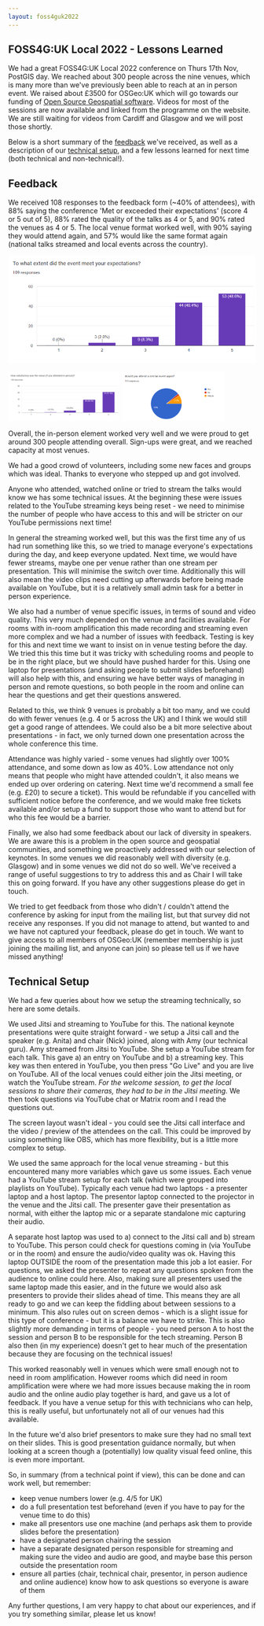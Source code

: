 ```yaml
---
layout: foss4guk2022
---
```


## FOSS4G:UK Local 2022 - Lessons Learned

We had a great FOSS4G:UK Local 2022 conference on Thurs 17th Nov, PostGIS day. We reached about 300 people across the nine venues, which is many more than we've previously been able to reach at an in person event. We raised about £3500 for OSGeo:UK which will go towards our funding of [Open Source Geospatial software](https://uk.osgeo.org/pastdonations.html). Videos for most of the sessions are now available and linked from the programme on the website. We are still waiting for videos from Cardiff and Glasgow and we will post those shortly.

Below is a short summary of the [feedback](#feedback) we've received, as well as a description of our [technical setup](#technical-setup), and a few lessons learned for next time (both technical and non-technical!). 

## Feedback

We received 108 responses to the feedback form (~40% of attendees), with 88% saying the conference 'Met or exceeded their expectations' (score 4 or 5 out of 5), 88% rated the quality of the talks as 4 or 5, and 90% rated the venues as 4 or 5. The local venue format worked well, with 90% saying they would attend again, and 57% would like the same format again (national talks streamed and local events across the country). 

![<img src="images/lessons-learned-event-expectations.png" height="100"><img src="images/lessons-learned-talks.png" height="100">](images/lessons-learned-event-expectations.png)

<img src="images/lessons-learned-venue.png" height="100">  <img src="images/lessons-learned-same-event-again.png" height="100">

Overall, the in-person element worked very well and we were proud to get around 300 people attending overall. Sign-ups were great, and we reached capacity at most venues. 

We had a good crowd of volunteers, including some new faces and groups which was ideal. Thanks to everyone who stepped up and got involved. 

Anyone who attended, watched online or tried to stream the talks would know we has some technical issues. At the beginning these were issues related to the YouTube streaming keys being reset - we need to minimise the number of people who have access to this and will be stricter on our YouTube permissions next time!

In general the streaming worked well, but this was the first time any of us had run something like this, so we tried to manage everyone's expectations during the day, and keep everyone updated. Next time, we would have fewer streams, maybe one per venue rather than one stream per presentation. This will minimise the switch over time. Additionally this will also mean the video clips need cutting up afterwards before being made available on YouTube, but it is a relatively small admin task for a better in person experience. 

We also had a number of venue specific issues, in terms of sound and video quality. This very much depended on the venue and facilities available. For rooms with in-room amplification this made recording and streaming even more complex and we had a number of issues with feedback. Testing is key for this and next time we want to insist on in venue testing before the day. We tried this this time but it was tricky with scheduling rooms and people to be in the right place, but we should have pushed harder for this. Using one laptop for presentations (and asking people to submit slides beforehand) will also help with this, and ensuring we have better ways of managing in person and remote questions, so both people in the room and online can hear the questions and get their questions answered. 

Related to this, we think 9 venues is probably a bit too many, and we could do with fewer venues (e.g. 4 or 5 across the UK) and I think we would still get a good range of attendees. We could also be a bit more selective about presentations - in fact, we only turned down one presentation across the whole conference this time. 

Attendance was highly varied - some venues had slightly over 100% attendance, and some down as low as 40%. Low attendance not only means that people who might have attended couldn't, it also means we ended up over ordering on catering. Next time we'd recommend a small fee (e.g. £20) to secure a ticket). This would be refundable if you cancelled with sufficient notice before the conference, and we would make free tickets available and/or setup a fund to support those who want to attend but for who this fee would be a barrier. 

Finally, we also had some feedback about our lack of diversity in speakers. We are aware this is a problem in the open source and geospatial communities, and something we proactively addressed with our selection of keynotes. In some venues we did reasonably well with diversity (e.g. Glasgow) and in some venues we did not do so well. We've received a range of useful suggestions to try to address this and as Chair I will take this on going forward. If you have any other suggestions please do get in touch. 

We tried to get feedback from those who didn't / couldn't attend the conference by asking for input from the mailing list, but that survey did not receive any responses. If you did not manage to attend, but wanted to and we have not captured your feedback, please do get in touch. We want to give access to all members of OSGeo:UK (remember membership is just joining the mailing list, and anyone can join) so please tell us if we have missed anything!

## Technical Setup

We had a few queries about how we setup the streaming technically, so here are some details. 

We used Jitsi and streaming to YouTube for this. The national keynote presentations were quite straight forward - we setup a Jitsi call and the speaker (e.g. Anita) and chair (Nick) joined, along with Amy (our technical guru). Amy streamed from Jitsi to YouTube. She setup a YouTube stream for each talk. This gave a) an entry on YouTube and b) a streaming key. This key was then entered in YouTube, you then press "Go Live" and you are live on YouTube. All of the local venues could either join the Jitsi meeting, or watch the YouTube stream. *For the welcome session, to get the local sessions to share their cameras, they had to be in the Jitsi meeting.* We then took questions via YouTube chat or Matrix room and I read the questions out. 

The screen layout wasn't ideal - you could see the Jitsi call interface and the video / preview of the attendees on the call. This could be improved by using something like OBS, which has more flexibility, but is a little more complex to setup. 

We used the same approach for the local venue streaming - but this encountered many more variables which gave us some issues. Each venue had a YouTube stream setup for each talk (which were grouped into playlists on YouTube). Typically each venue had two laptops - a presenter laptop and a host laptop. The presentor laptop connected to the projector in the venue and the Jitsi call. The presenter gave their presentation as normal, with either the laptop mic or a separate standalone mic capturing their audio. 

A separate host laptop was used to a) connect to the Jitsi call and b) stream to YouTube. This person could check for questions coming in (via YouTube or in the room) and ensure the audio/video quality was ok. Having this laptop OUTSIDE the room of the presentation made this job a lot easier. For questions, we asked the presenter to repeat any questions spoken from the audience to online could here. Also, making sure all presenters used the same laptop made this easier, and in the future we would also ask presenters to provide their slides ahead of time. This means they are all ready to go and we can keep the fiddling about between sessions to a minimum. This also rules out on screen demos - which is a slight issue for this type of conference - but it is a balance we have to strike. This is also slightly more demanding in terms of people - you need person A to host the session and person B to be responsible for the tech streaming. Person B also then (in my experience) doesn't get to hear much of the presentation because they are focusing on the technical issues!

This worked reasonably well in venues which were small enough not to need in room amplification. However rooms which did need in room amplification were where we had more issues because making the in room audio and the online audio play together is hard, and gave us a lot of feedback. If you have a venue setup for this with technicians who can help, this is really useful, but unfortunately not all of our venues had this available. 

In the future we'd also brief presentors to make sure they had no small text on their slides. This is good presentation guidance normally, but when looking at a screen though a (potentially) low quality visual feed online, this is even more important. 

So, in summary (from a technical point if view), this can be done and can work well, but remember:
- keep venue numbers lower (e.g. 4/5 for UK)
- do a full presentation test beforehand (even if you have to pay for the venue time to do this)
- make all presentors use one machine (and perhaps ask them to provide slides before the presentation)
- have a designated person chairing the session
- have a separate designated person responsible for streaming and making sure the video and audio are good, and maybe base this person outside the presentation room
- ensure all parties (chair, technical chair, presentor, in person audience and online audience) know how to ask questions so everyone is aware of them

Any further questions, I am very happy to chat about our experiences, and if you try something similar, please let us know!





